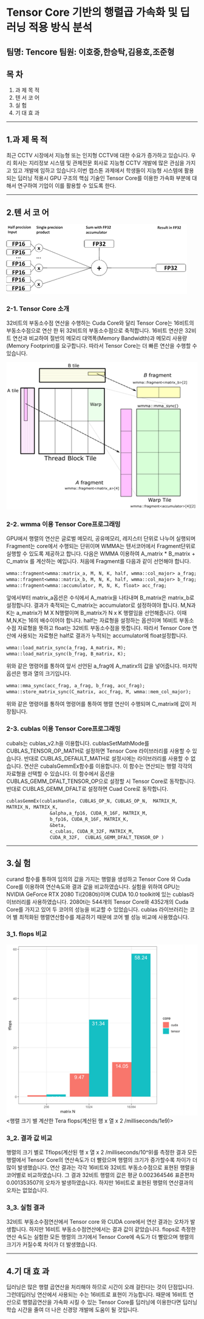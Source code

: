 Tensor Core 기반의 행렬곱 가속화 및 딥러닝 적용 방식 분석
==============================================
팀명: Tencore 팀원: 이호중,한승탁,김용호,조준형
--------------------------------------

## 목 차
1. 과 제 목 적
2. 텐 서 코 어
3. 실      험
4. 기 대 효 과

***
## 1.과 제 목 적
최근 CCTV 시장에서 지능형 또는 인지형 CCTV에 대한 수요가 증가하고 있습니다. 우리 회사는 지리정보 시스템 및 관제전문 회사로 지능형 CCTV 개발에 
많은 관심을 가지고 있고 개발에 임하고 있습니다.이번 캡스톤 과제에서 학생들이 지능형 시스템에 활용되는 딥러닝 적용시 GPU 구조의 핵심 기술인
Tensor Core를 이용한 가속화 부분에 대해서 연구하여 기업이 이를 활용할 수 있도록 한다.


***
## 2.텐 서 코 어
![그림1](./그림1.png)
### 2-1. Tensor Core 소개
32비트의 부동소수점 연산을 수행하는 Cuda Core와 달리 Tensor Core는 16비트의 부동소수점으로 연산 한 뒤 
32비트의 부동소수점으로 축적합니다. 16비트 연산은 32비트 연산과 비교하여 절반의 메모리 대역폭(Memory Bandwidth)과 
메모리 사용량(Memory Footprint)를 요구합니다. 따라서 Tensor Core는 더 빠른 연산을 수행할 수 있습니다.

![그림2](./그림2.png)
### 2-2. wmma 이용 Tensor Core프로그래밍
GPU에서 행렬의 연산은 글로벌 메모리, 공유메모리, 레지스터 단위로 나누어 실행되며
Fragment는 core에서 수행되는 단위이며 WMMA는 텐서코어에서 Fragment단위로 실행할 수 있도록 제공하고 합니다. 
다음은 WMMA 이용하여 A_matrix * B_matrix + C_matrix 를 계산하는 예입니다. 처음에 Fragment를 다음과 같이 선언해야 합니다.
```
wmma::fragment<wmma::matrix_a, M, N, K, half, wmma::col_major> a_frag;
wmma::fragment<wmma::matrix_b, M, N, K, half, wmma::col_major> b_frag;
wmma::fragment<wmma::accumulator, M, N, K, float> acc_frag;
```


앞에서부터 matrix_a옵션은 수식에서 A_matrix을 나타내며 B_matrix은 matrix_b로 설정합니다. 
결과가 축적되는 C_matrix는 accumulator로 설정하여야 합니다. 
M,N과 K는 a_matrix가 M X N행렬이며 B_matrix가 N x K 행렬임을 선언해줍니다. 
이때 M,N,K는 16의 배수이어야 합니다. half는 자료형을 설정하는 옵션이며 16비트 부동소수점 자료형을 뜻하고
float는 32비트 부동소수점을 뜻합니다. 따라서 Tensor Core 연산에 사용되는 자료형은 half로 결과가 누적되는 accumulator에 float설정합니다. 
```
wmma::load_matrix_sync(a_frag, A_matrix, M);
wmma::load_matrix_sync(b_frag, B_matrix, K);
```

위와 같은 명령어를 통하여 앞서 선언된 a_frag에 A_matirx의 값을 넣어줍니다. 마지막 옵션은 행과 열의 크기입니다. 
```
wmma::mma_sync(acc_frag, a_frag, b_frag, acc_frag);
wmma::store_matrix_sync(C_matrix, acc_frag, M, wmma::mem_col_major);
```
위와 같은 명령어를 통하여 명령어를 통하여 행렬 연산이 수행되며 C_matrix에 값이 저장됩니다.

### 2-3. cublas 이용 Tensor Core프로그래밍
 cubals는 cublas_v2.h을 이용합니다. cublasSetMathMode를 CUBLAS_TENSOR_OP_MATH로 설정하면 
 Tensor Core 라이브러리를 사용할 수 있습니다. 반대로 CUBLAS_DEFAULT_MATH로 설정시에는 라이브러리를 사용할 수 없습니다. 
 연산은 cubalsGemmEx함수를 이용합니다. 이 함수는 연산되는 행렬 각각의 자료형을 선택할 수 있습니다. 
 이 함수에서 옵션을 CUBLAS_GEMM_DFALT_TENSOR_OP으로 설정할 시 Tensor Core로 동작합니다. 
 반대로 CUBLAS_GEMM_DFALT로 설정하면 Cuad Core로 동작합니다.
```
cublasGemmEx(cublasHandle, CUBLAS_OP_N, CUBLAS_OP_N,  MATRIX_M, MATRIX_N, MATRIX_K,
                &alpha,a_fp16, CUDA_R_16F, MATRIX_M,
                b_fp16, CUDA_R_16F, MATRIX_K,
                &beta, 
                c_cublas, CUDA_R_32F, MATRIX_M,
                CUDA_R_32F,  CUBLAS_GEMM_DFALT_TENSOR_OP )
```
                
***
 ## 3.실 험 
curand 함수를 통하여 임의의 값을 가지는 행렬을 생성하고 Tensor Core 와 Cuda Core를 이용하여 연산속도와 결과 값을 비교하였습니다. 
실험을 위하여 GPU는 NVIDIA GeForce RTX 2080 Ti(2080ti)이며 CUDA 10.0 toolkit에 있는 cublas라이브러리를 사용하였습니다. 
2080ti는 544개의 Tensor Core와 4352개의 Cuda Core를 가지고 있어 두 코어의 성능을 비교할 수 있었습니다. 
cublas 라이브러리는 코어 별 최적화된 행렬연산함수를 제공하기 때문에 코어 별 성능 비교에 사용했습니다.
### 3_1. flops 비교

![플롯1](./플롯1.png)
<행렬 크기 별 계산한 Tera flops(계산된 행 x 열 x 2 /milliseconds/1e9)>

### 3_2. 결과 값 비교 
행렬의 크기 별로 Tflops(계산된 행 x 열 x 2 /milliseconds/10^9)를 측정한 결과 모든 행렬에서 Tensor Core의 연산속도가 더 빨랐으며 행렬의
크기가 증가할수록 차이가 더 많이 발생했습니다. 연산 결과는 각각 16비트와 32비트 부동소수점으로 표현된 행렬을 코어별로 비교하였습니다. 
그 결과 32비트 행렬의 값은 평균 0.002364546 표준편차 0.001353507의 오차가 발생하였습니다. 하지만 16비트로 표현된 행렬의 연산결과의 오차는 없었습니다.

### 3_3. 실험 결과
32비트 부동소수점연산에서 Tensor core 와 CUDA core에서 연산 결과는 오차가 발생합니다. 하지만 
16비트 부동소수점연산에서는 결과 값이 같았습니다. flops로 측정한 연산 속도는 실험한 모든 행렬의 크기에서 Tensor Core에 
속도가 더 빨랐으며 행렬의 크기가 커질수록 차이가 더 발생했습니다.


***
 ## 4.기 대 효 과 
  딥러닝은 많은 행렬 곱연산을 처리해야 하므로 시간이 오래 걸린다는 것이 단점입니다. 그런데딥러닝 연산에서 사용되는 수는 16비트로 표현이 가능합니다.
때문에 16비트 연산으로 행렬곱연산을 가속화 시킬 수 있는 Tensor Core를 딥러닝에 이용한다면 딥러닝 학습 시간을 줄여 더 나은 신경망 개발에 도움이 될 것입니다.
